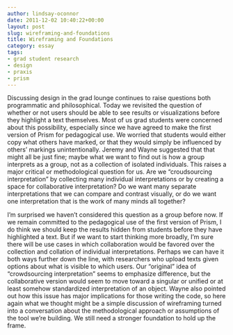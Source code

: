 ```yaml
---
author: lindsay-oconnor
date: 2011-12-02 10:40:22+00:00
layout: post
slug: wireframing-and-foundations
title: Wireframing and Foundations
category: essay
tags:
- grad student research
- design
- praxis
- prism
---
```


Discussing design in the grad lounge continues to raise questions both programmatic and philosophical. Today we revisited the question of whether or not users should be able to see results or visualizations before they highlight a text themselves. Most of us grad students were concerned about this possibility, especially since we have agreed to make the first version of Prism for pedagogical use. We worried that students would either copy what others have marked, or that they would simply be influenced by others’ markings unintentionally. Jeremy and Wayne suggested that that might all be just fine; maybe what we want to find out is how a group interprets as a group, not as a collection of isolated individuals. This raises a major critical or methodological question for us. Are we “croudsourcing interpretation” by collecting many individual interpretations or by creating a space for collaborative interpretation? Do we want many separate interpretations that we can compare and contrast visually, or do we want one interpretation that is the work of many minds all together?

I’m surprised we haven’t considered this question as a group before now. If we remain committed to the pedagogical use of the first version of Prism, I do think we should keep the results hidden from students before they have highlighted a text. But if we want to start thinking more broadly, I’m sure there will be use cases in which collaboration would be favored over the collection and collation of individual interpretations. Perhaps we can have it both ways further down the line, with researchers who upload texts given options about what is visible to which users. Our “original” idea of “crowdsourcing interpretation” seems to emphasize difference, but the collaborative version would seem to move toward a singular or unified or at least somehow standardized interpretation of an object. Wayne also pointed out how this issue has major implications for those writing the code, so here again what we thought might be a simple discussion of wireframing turned into a conversation about the methodological approach or assumptions of the tool we’re building. We still need a stronger foundation to hold up the frame.
